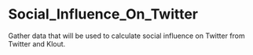 # Social_Influence_On_Twitter
Gather data that will be used to calculate social influence on Twitter from Twitter and Klout.
